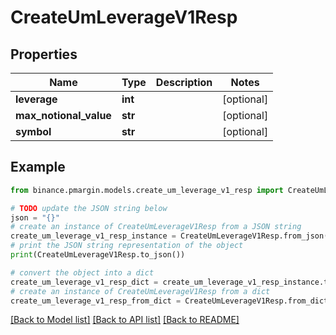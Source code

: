 # CreateUmLeverageV1Resp


## Properties

Name | Type | Description | Notes
------------ | ------------- | ------------- | -------------
**leverage** | **int** |  | [optional] 
**max_notional_value** | **str** |  | [optional] 
**symbol** | **str** |  | [optional] 

## Example

```python
from binance.pmargin.models.create_um_leverage_v1_resp import CreateUmLeverageV1Resp

# TODO update the JSON string below
json = "{}"
# create an instance of CreateUmLeverageV1Resp from a JSON string
create_um_leverage_v1_resp_instance = CreateUmLeverageV1Resp.from_json(json)
# print the JSON string representation of the object
print(CreateUmLeverageV1Resp.to_json())

# convert the object into a dict
create_um_leverage_v1_resp_dict = create_um_leverage_v1_resp_instance.to_dict()
# create an instance of CreateUmLeverageV1Resp from a dict
create_um_leverage_v1_resp_from_dict = CreateUmLeverageV1Resp.from_dict(create_um_leverage_v1_resp_dict)
```
[[Back to Model list]](../README.md#documentation-for-models) [[Back to API list]](../README.md#documentation-for-api-endpoints) [[Back to README]](../README.md)


